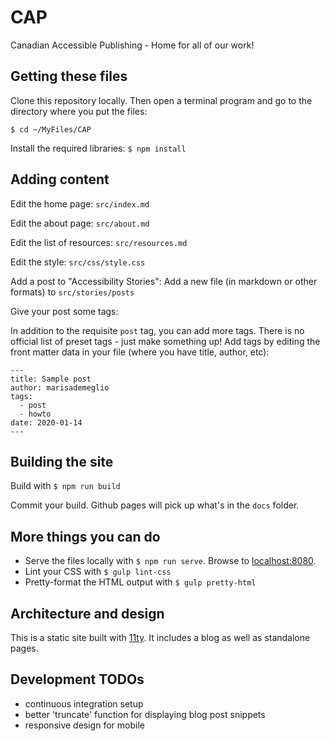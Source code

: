 # CAP
Canadian Accessible Publishing - Home for all of our work!

## Getting these files

Clone this repository locally. Then open a terminal program and go to the directory where you put the files:

`$ cd ~/MyFiles/CAP`

Install the required libraries:
`$ npm install`

## Adding content

Edit the home page: `src/index.md`

Edit the about page: `src/about.md`

Edit the list of resources: `src/resources.md`

Edit the style: `src/css/style.css`

Add a post to "Accessibility Stories": Add a new file (in markdown or other formats) to `src/stories/posts`

Give your post some tags: 

In addition to the requisite `post` tag, you can add more tags. There is no official list of preset tags - just make something up! Add tags by editing the front matter data in your file (where you have title, author, etc):

```
---
title: Sample post
author: marisademeglio
tags:
  - post
  - howto
date: 2020-01-14
---
```



## Building the site

Build with `$ npm run build`

Commit your build. Github pages will pick up what's in the `docs` folder.

## More things you can do

* Serve the files locally with `$ npm run serve`. Browse to [localhost:8080](http://localhost:8080).
* Lint your CSS with `$ gulp lint-css`
* Pretty-format the HTML output with `$ gulp pretty-html`

## Architecture and design

This is a static site built with [11ty](http://11ty.io). It includes a blog as well as standalone pages.

## Development TODOs
* continuous integration setup
* better 'truncate' function for displaying blog post snippets
* responsive design for mobile


